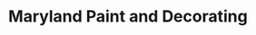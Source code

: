 ---
title: "Maryland Paint and Decorating"
url: /annapolis/maryland-paint-and-decorating/
shop: Farben
---